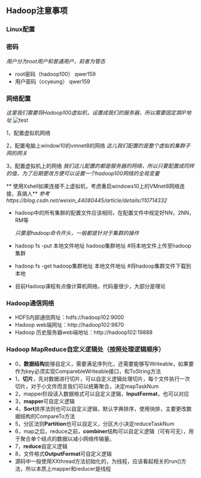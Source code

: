 ## Hadoop注意事项
### Linux配置

### 密码
*用户分为root用户和普通用户，前者为管态*
* root密码（hadoop100）
qwer159
* 用户密码（ccyeung）
qwer159

### 网络配置
*这里我们需要将Hadoop100虚拟机，设置成我们的服务器，所以需要固定其IP地址*
![test](G:\HelpDocs\hadoop\ip配置.jpg)

1，配置虚拟机网络

2，配置电脑上window10的vmnet8的网络
*这儿我们配置的是整个虚拟机集群子网的网关*

3，配置虚拟机上的网络
*我们这儿配置的都是服务器的网络，所以只要配置成同样的值，为了后期更改方便可以设置一个hadoop100网络的全局变量*

** 使用Xshell如果连接不上虚拟机，考虑重启windows10上的VMnet8网络连接，真搞人**
*参考https://blog.csdn.net/weixin_44080445/article/details/110714332*

* hadoop中的所有集群的配置文件应该相同，在配置文件中规定好NN，2NN，RM等

	*只要是hadoop命令开头，一般都是针对于集群的操作*
* hadoop fs -put 本地文件地址 hadoop集群地址 	#将本地文件上传至hadoop集群 
* hadoop fs -get hadoop集群地址 本地文件地址	#将hadoop集群文件下载到本地

* 目前Hadoop课程有点像计算机网络，代码量很少，大部分是理论

### Hadoop通信网络

* HDFS内部通信网址：hdfs://hadoop102:9000
* Hadoop web端网址：http://hadoop102:9870
* Hadoop 历史服务器web端地址：http://hadoop102:19888


### Hadoop MapReduce自定义逻辑处（按照处理逻辑顺序）
* 0，**数据结构**能够自定义，需要满足序列化，还需要能够写Writeable，如果要作为key必须实现ComparebleWriteable接口，和ToString方法
* 1，**切片**，先对数据进行切片，可以自定义逻辑处理切片，每个文件执行一次切片，对于小文件而言我们可以统筹聚合，决定mapTaskNum
* 2，mapper阶段读入数据格式可以自定义逻辑，**InputFormat**，也可以对应
* 3，**mapper**可自定义逻辑
* 4，**Sort**排序法则也可以自定义逻辑，默认字典排序，使用快排，主要更改数据结构的CompareTo方法
* 5，分区法则**Partition**也可以自定义，分区大小决定reduceTaskNum
* 6，map之后，reduce之前，**combiner**结构可以自定义逻辑（可有可无），用于聚合单个结点的数据以减小网络传输量。
* 7，**reduce**自定义逻辑
* 8，文件格式**OutputFormat**可自定义逻辑
* 源码中一般使用XXthread方法初始化的，为线程，应该看起相关的run()方法，所以本质上mapper和reducer是线程